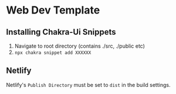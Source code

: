 # Web Dev Template

## Installing Chakra-Ui Snippets

1. Navigate to root directory (contains ./src, ./public etc)
2. `npx chakra snippet add XXXXXX`

## Netlify

Netlify's `Publish Directory` must be set to `dist` in the build settings.
